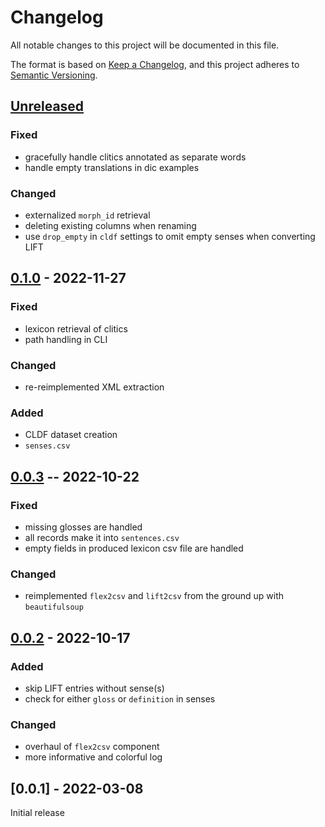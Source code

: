 # Changelog
All notable changes to this project will be documented in this file.

The format is based on [Keep a Changelog](https://keepachangelog.com/en/1.0.0/),
and this project adheres to [Semantic Versioning](https://semver.org/spec/v2.0.0.html).

## [Unreleased]

### Fixed
* gracefully handle clitics annotated as separate words
* handle empty translations in dic examples

### Changed
* externalized `morph_id` retrieval
* deleting existing columns when renaming
* use `drop_empty` in `cldf` settings to omit empty senses when converting LIFT

## [0.1.0] - 2022-11-27

### Fixed
* lexicon retrieval of clitics
* path handling in CLI

### Changed
* re-reimplemented XML extraction

### Added
* CLDF dataset creation
* `senses.csv`

## [0.0.3] -- 2022-10-22

### Fixed
* missing glosses are handled
* all records make it into `sentences.csv`
* empty fields in produced lexicon csv file are handled

### Changed
* reimplemented `flex2csv` and `lift2csv` from the ground up with `beautifulsoup`

## [0.0.2] - 2022-10-17

### Added
* skip LIFT entries without sense(s)
* check for either `gloss` or `definition` in senses

### Changed
* overhaul of `flex2csv` component
* more informative and colorful log

## [0.0.1] - 2022-03-08

Initial release

[Unreleased]: https://github.com/fmatter/cldflex/compare/v0.1.0...HEAD
[0.1.0]: https://github.com/fmatter/cldflex/compare/v0.0.3...v0.1.0
[0.0.3]: https://github.com/fmatter/cldflex/releases/tag/v0.0.3
[0.0.2]: https://github.com/fmatter/cldflex/releases/tag/v0.0.2